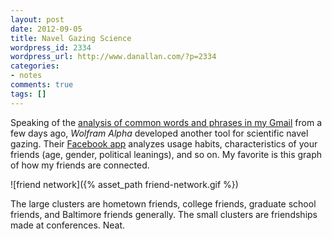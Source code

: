 ```yaml
---
layout: post
date: 2012-09-05
title: Navel Gazing Science
wordpress_id: 2334
wordpress_url: http://www.danallan.com/?p=2334
categories:
- notes
comments: true
tags: []
---
```

Speaking of the [analysis of common words and phrases in my Gmail](http://www.danallan.com/projects/2012/in-so-many-words/) from a few days ago, _Wolfram Alpha_ developed another tool for scientific navel gazing. Their [Facebook app](http://www.wolframalpha.com/input/?i=facebook) analyzes usage habits, characteristics of your friends (age, gender, political leanings), and so on. My favorite is this graph of how my friends are connected.

![friend network]({% asset_path friend-network.gif %})

The large clusters are hometown friends, college friends, graduate school friends, and Baltimore friends generally. The small clusters are friendships made at conferences. Neat.

